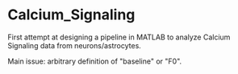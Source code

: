 # Calcium_Signaling

First attempt at designing a pipeline in MATLAB to analyze Calcium Signaling data from neurons/astrocytes. 

Main issue: arbitrary definition of "baseline" or "F0".

